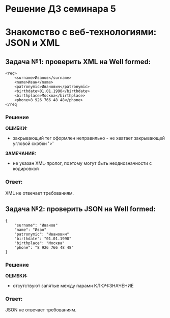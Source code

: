 ﻿# Решение ДЗ семинара 5
# Знакомство с веб-технологиями: JSON и XML
## Задача №1: проверить XML на Well formed:
```
<req>
    <surname>Иванов</surname>
    <name>Иван</name>
    <patronymic>Иванович</patronymic>
    <birthdate>01.01.1990</birthdate>
    <birthplace>Москва</birthplace>
    <phone>8 926 766 48 48</phone>
</req
```
### __Решение__
__ОШИБКИ:__
* закрывающий тег оформлен неправильно - не хватает закрывающей угловой скобки '>'

__ЗАМЕЧАНИЯ:__
* не указан XML-пролог, поэтому могут быть неоднозначности с кодировкой <?xml version="1.0" encoding="UTF-8"?>
### __Ответ:__
XML не отвечает требованиям.

## Задача №2: проверить JSON на Well formed:
```
{
    "surname": "Иванов"
    "name": "Иван"
    "patronymic": "Иванович"
    "birthdate": "01.01.1990"
    "birthplace": "Москва"
    "phone": "8 926 766 48 48"
}
```
### __Решение__
__ОШИБКИ:__
* отсутствуют запятые между парами КЛЮЧ:ЗНАЧЕНИЕ
### __Ответ:__
JSON не отвечает требованиям.
